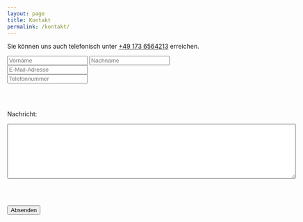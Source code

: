 ```yaml
---
layout: page
title: Kontakt
permalink: /kontakt/
---
```


Sie können uns auch telefonisch unter <a href="tel:+491736564213">+49 173 6564213</a> erreichen.

<form action="https://www.ostseedatsche.de/submit.php" method="post">
  <input type="text" name="vorname" placeholder="Vorname">
  <input type="text" name="nachname" placeholder="Nachname"><br/>
  <input type="email" name="email" placeholder="E-Mail-Adresse"><br/>
  <input type="tel" name="telefon" placeholder="Telefonnummer"><br/>  

  <br/><br/>
  
  <label for="nachricht">Nachricht:</label><br/>
  <textarea name="nachricht" rows="8" cols="80"></textarea>

  <br/><br/>
  
  <input type="submit" value="Absenden">
</form>
